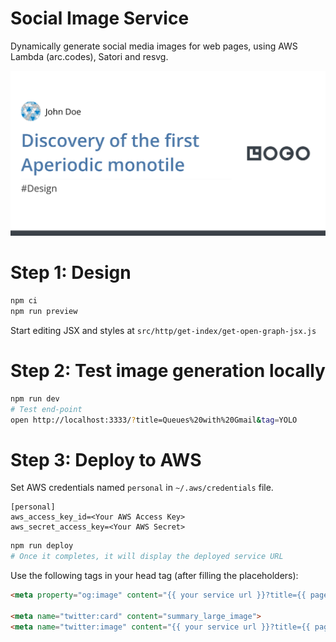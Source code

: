 # Social Image Service

Dynamically generate social media images for web pages, using AWS Lambda (arc.codes), Satori and resvg.

<img src="preview.png" alt="Preview" width="504"/>


# Step 1: Design

```sh
npm ci
npm run preview
```

Start editing JSX and styles at `src/http/get-index/get-open-graph-jsx.js`

# Step 2: Test image generation locally

```sh
npm run dev
# Test end-point
open http://localhost:3333/?title=Queues%20with%20Gmail&tag=YOLO
```

# Step 3: Deploy to AWS

Set AWS credentials named `personal` in `~/.aws/credentials` file.

```
[personal]
aws_access_key_id=<Your AWS Access Key>
aws_secret_access_key=<Your AWS Secret>
```

```sh
npm run deploy
# Once it completes, it will display the deployed service URL
```

Use the following tags in your head tag (after filling the placeholders):
```html
<meta property="og:image" content="{{ your service url }}?title={{ page title }}&tag={{ tags }}">

<meta name="twitter:card" content="summary_large_image">
<meta name="twitter:image" content="{{ your service url }}?title={{ page title }}&tag={{ tags }}">
```
